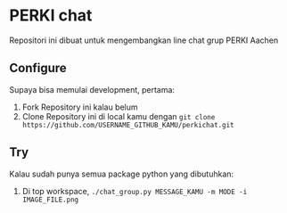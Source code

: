 # PERKI chat

Repositori ini dibuat untuk mengembangkan line chat grup PERKI Aachen

## Configure

Supaya bisa memulai development, pertama:

1. Fork Repository ini kalau belum
2. Clone Repository ini di local kamu dengan 
```git clone https://github.com/USERNAME_GITHUB_KAMU/perkichat.git```

## Try

Kalau sudah punya semua package python yang dibutuhkan:

1. Di top workspace, ```./chat_group.py MESSAGE_KAMU -m MODE -i IMAGE_FILE.png```
 
